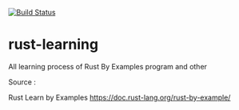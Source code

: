 [![Build Status](https://drone-ci.nissart.xyz/api/badges/justyo_admin/rust-learning/status.svg?ref=refs/heads/main)](https://drone-ci.nissart.xyz/justyo_admin/rust-learning)

# rust-learning

All learning process of Rust By Examples program and other

Source :

Rust Learn by Examples
<https://doc.rust-lang.org/rust-by-example/>
